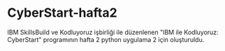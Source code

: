 # CyberStart-hafta2
IBM SkillsBuild ve Kodluyoruz işbirliği ile düzenlenen "IBM ile Kodluyoruz: CyberStart" programının hafta 2 python uygulama 2 için oluşturuldu.
